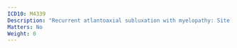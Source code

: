 ```yaml
---
ICD10: M4339
Description: "Recurrent atlantoaxial subluxation with myelopathy: Site unspecified"
Matters: No
Weight: 0
---
```

